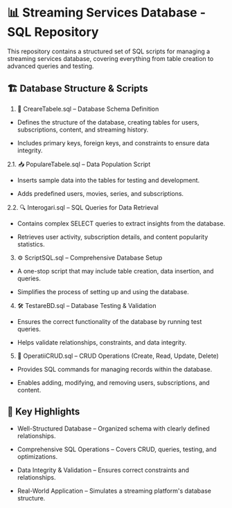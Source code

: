 # 📊 Streaming Services Database - SQL Repository

This repository contains a structured set of SQL scripts for managing a streaming services database, covering everything from table creation to advanced queries and testing.

## 🏗️ Database Structure & Scripts

  1. 📜 CreareTabele.sql – Database Schema Definition

  -  Defines the structure of the database, creating tables for users, subscriptions, content, and streaming history.

  -  Includes primary keys, foreign keys, and constraints to ensure data integrity.

2.1. 📥 PopulareTabele.sql – Data Population Script

-  Inserts sample data into the tables for testing and development.

-  Adds predefined users, movies, series, and subscriptions.

2.2. 🔍 Interogari.sql – SQL Queries for Data Retrieval

-  Contains complex SELECT queries to extract insights from the database.

-  Retrieves user activity, subscription details, and content popularity statistics.

3. ⚙️ ScriptSQL.sql – Comprehensive Database Setup

-  A one-stop script that may include table creation, data insertion, and queries.

-  Simplifies the process of setting up and using the database.

4. 🛠️ TestareBD.sql – Database Testing & Validation

-  Ensures the correct functionality of the database by running test queries.

-  Helps validate relationships, constraints, and data integrity.

5. 📝 OperatiiCRUD.sql – CRUD Operations (Create, Read, Update, Delete)

-  Provides SQL commands for managing records within the database.

-  Enables adding, modifying, and removing users, subscriptions, and content.

## 🌟 Key Highlights

-  Well-Structured Database – Organized schema with clearly defined relationships.

-  Comprehensive SQL Operations – Covers CRUD, queries, testing, and optimizations.

-  Data Integrity & Validation – Ensures correct constraints and relationships.

-  Real-World Application – Simulates a streaming platform's database structure.
